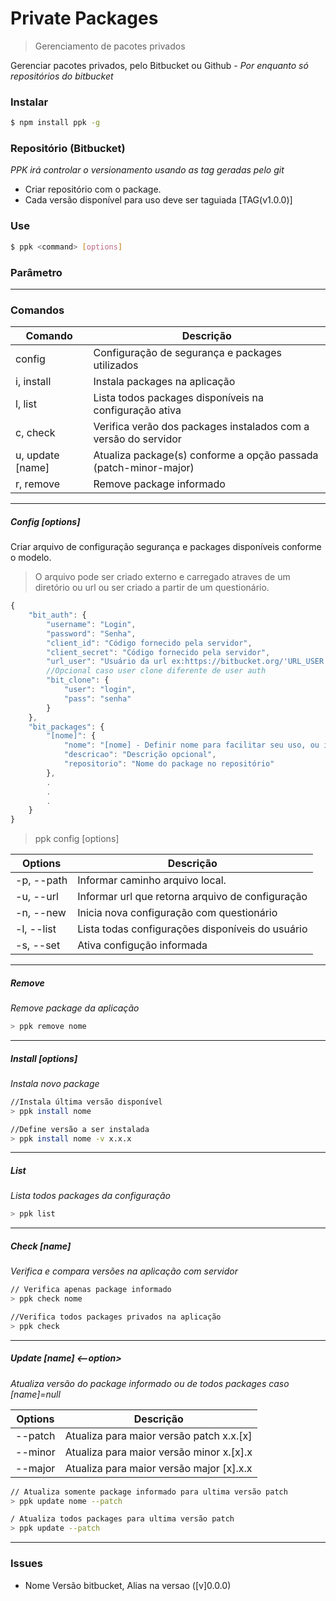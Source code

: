 # Private Packages

> Gerenciamento de pacotes privados

Gerenciar pacotes privados, pelo Bitbucket ou Github -
*Por enquanto só repositórios do bitbucket*

### Instalar

```sh
$ npm install ppk -g
```

### Repositório (Bitbucket)

*PPK irá controlar o versionamento usando as tag geradas pelo git*

- Criar repositório com o package.
- Cada versão disponível para uso deve ser taguiada [TAG(v1.0.0)]

### Use

```sh
$ ppk <command> [options]
```
### Parâmetro

__________
### Comandos

| Comando | Descrição |
| ------- | --------- |
| config | Configuração de segurança e packages utilizados |
| i, install <name> | Instala packages na aplicação |
| l, list | Lista todos packages disponíveis na configuração ativa |
| c, check | Verifica verão dos packages instalados com a versão do servidor |
| u, update [name]| Atualiza package(s) conforme a opção passada (patch-minor-major) |
| r, remove <name> | Remove package informado |

__________
##### Config [options]

Criar arquivo de configuração segurança e packages disponíveis conforme o modelo.
> O arquivo pode ser criado externo e carregado atraves de um diretório ou url
> ou ser criado a partir de um questionário.

```js
{
    "bit_auth": {
        "username": "Login",
        "password": "Senha",
        "client_id": "Código fornecido pela servidor",
        "client_secret": "Código fornecido pela servidor",
        "url_user": "Usuário da url ex:https://bitbucket.org/'URL_USER'/meupackage.git",
        //Opcional caso user clone diferente de user auth
        "bit_clone": {
            "user": "login",
            "pass": "senha"
        }
    },
    "bit_packages": {
        "[nome]": {
            "nome": "[nome] - Definir nome para facilitar seu uso, ou informar nome do package",
            "descricao": "Descrição opcional",
            "repositorio": "Nome do package no repositório"
        },
        .
        .
        .
    }
}
```
> ppk config [options]

| Options | Descrição |
| ------- | --------- |
|-p, --path | Informar caminho arquivo local. |
|-u, --url | Informar url que retorna arquivo de configuração |
|-n, --new <name>| Inicia nova configuração com questionário |
|-l, --list | Lista todas configurações disponíveis do usuário |
|-s, --set <name>| Ativa configução informada|

__________
##### Remove <name>
*Remove package da aplicação*

```sh
> ppk remove nome
```

__________
##### Install <name> [options]
*Instala novo package*

```sh
//Instala última versão disponível
> ppk install nome

//Define versão a ser instalada
> ppk install nome -v x.x.x
```
___________
##### List 
*Lista todos packages da configuração*
```sh
> ppk list
```
___________
##### Check [name]
*Verifica e compara versões na aplicação com servidor*

```sh
// Verifica apenas package informado
> ppk check nome

//Verifica todos packages privados na aplicação
> ppk check
```

___________
##### Update [name] <--option>
*Atualiza versão do package informado ou de todos packages caso [name]=null*

| Options | Descrição |
| ------- | --------- |
|--patch | Atualiza para maior versão patch x.x.[x] |
|--minor | Atualiza para maior versão minor x.[x].x |
|--major | Atualiza para maior versão major [x].x.x |

```sh
// Atualiza somente package informado para ultima versão patch
> ppk update nome --patch

/ Atualiza todos packages para ultima versão patch
> ppk update --patch
```

___________

### Issues

* Nome Versão bitbucket, Alias na versao ([v]0.0.0)